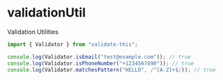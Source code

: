 # validationUtil
Validation Utilities

```typescript
import { Validator } from "validate-this";

console.log(Validator.isEmail("test@example.com")); // true
console.log(Validator.isPhoneNumber("+1234567890")); // true
console.log(Validator.matchesPattern("HELLO", /^[A-Z]+$/)); // true
```
